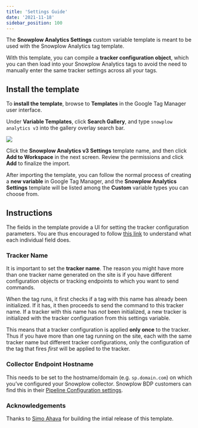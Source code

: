 ```yaml
---
title: 'Settings Guide'
date: '2021-11-18'
sidebar_position: 100
---
```


The **Snowplow Analytics Settings** custom variable template is meant to be used with the Snowplow Analytics tag template.

With this template, you can compile a **tracker configuration object**, which you can then load into your Snowplow Analytics tags to avoid the need to manually enter the same tracker settings across all your tags.

## Install the template

To **install the template**, browse to **Templates** in the Google Tag Manager user interface.

Under **Variable Templates**, click **Search Gallery**, and type `snowplow analytics v3` into the gallery overlay search bar.

![](images/Screenshot-2021-11-18-at-12.32.11.png)

Click the **Snowplow Analytics v3 Settings** template name, and then click **Add to Workspace** in the next screen. Review the permissions and click **Add** to finalize the import.

After importing the template, you can follow the normal process of creating a **new variable** in Google Tag Manager, and the **Snowplow Analytics Settings** template will be listed among the **Custom** variable types you can choose from.

## Instructions

The fields in the template provide a UI for setting the tracker configuration parameters. You are thus encouraged to follow [this link](/docs/collecting-data/collecting-from-own-applications/javascript-trackers/javascript-tracker/javascript-tracker-v3/tracker-setup/initialization-options/index.md) to understand what each individual field does.

### Tracker Name

It is important to set the **tracker name**. The reason you might have more than one tracker name generated on the site is if you have different configuration objects or tracking endpoints to which you want to send commands.

When the tag runs, it first checks if a tag with this name has already been initialized. If it has, it then proceeds to send the command to this tracker name. If a tracker with this name has _not_ been initialized, a new tracker is initialized with the tracker configuration from this settings variable.

This means that a tracker configuration is applied **only once** to the tracker. Thus if you have more than one tag running on the site, each with the same tracker name but different tracker configurations, only the configuration of the tag that fires _first_ will be applied to the tracker.

### Collector Endpoint Hostname

This needs to be set to the hostname/domain (e.g. `sp.domain.com`) on which you’ve configured your Snowplow collector. Snowplow BDP customers can find this in their [Pipeline Configuration settings](/docs/using-the-snowplow-console/accessing-collector-configuration/index.md).

### Acknowledgements

Thanks to [Simo Ahava](https://www.simoahava.com/) for building the intial release of this template.
